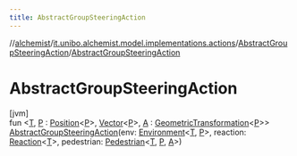 ```yaml
---
title: AbstractGroupSteeringAction
---
```

//[alchemist](../../../index.html)/[it.unibo.alchemist.model.implementations.actions](../index.html)/[AbstractGroupSteeringAction](index.html)/[AbstractGroupSteeringAction](-abstract-group-steering-action.html)



# AbstractGroupSteeringAction



[jvm]\
fun <[T](index.html), [P](index.html) : [Position](../../it.unibo.alchemist.model.interfaces/-position/index.html)<[P](index.html)>, [Vector](../../it.unibo.alchemist.model.interfaces.geometry/-vector/index.html)<[P](index.html)>, [A](index.html) : [GeometricTransformation](../../it.unibo.alchemist.model.interfaces.geometry/-geometric-transformation/index.html)<[P](index.html)>> [AbstractGroupSteeringAction](-abstract-group-steering-action.html)(env: [Environment](../../it.unibo.alchemist.model.interfaces/-environment/index.html)<[T](index.html), [P](index.html)>, reaction: [Reaction](../../it.unibo.alchemist.model.interfaces/-reaction/index.html)<[T](index.html)>, pedestrian: [Pedestrian](../../it.unibo.alchemist.model.interfaces/-pedestrian/index.html)<[T](index.html), [P](index.html), [A](index.html)>)




